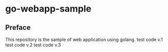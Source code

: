 # go-webapp-sample



## Preface
This repository is the sample of web application using golang.
test code v.1
test code v.2
test code v.3

